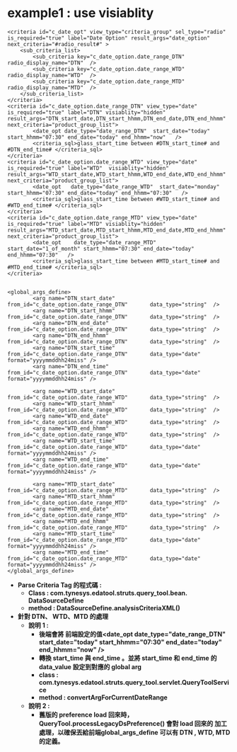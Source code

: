 # example1 : use visiablity

```markup
<criteria id="c_date_opt" view_type="criteria_group" sel_type="radio" is_required="true" label="Date Option" result_args="date_option" next_criteria="#radio_result#" > 
    <sub_criteria_list>
        <sub_criteria key="c_date_option.date_range_DTN"   radio_display_name="DTN"  />
        <sub_criteria key="c_date_option.date_range_WTD"   radio_display_name="WTD"  />
        <sub_criteria key="c_date_option.date_range_MTD"   radio_display_name="MTD"  />                            
    </sub_criteria_list>
</criteria>                                                                                                              
<criteria id="c_date_option.date_range_DTN" view_type="date" is_required="true" label="DTN" visiablity="hidden" result_args="DTN_start_date,DTN_start_hhmm,DTN_end_date,DTN_end_hhmm" next_criteria="product_group_list">
        <date_opt date_type="date_range_DTN"  start_date="today"  start_hhmm="07:30" end_date="today" end_hhmm="now"   />            
        <criteria_sql>glass_start_time between #DTN_start_time# and #DTN_end_time# </criteria_sql>
</criteria>
<criteria id="c_date_option.date_range_WTD" view_type="date" is_required="true" label="WTD"  visiablity="hidden" result_args="WTD_start_date,WTD_start_hhmm,WTD_end_date,WTD_end_hhmm" next_criteria="product_group_list">
        <date_opt   date_type="date_range_WTD"  start_date="monday" start_hhmm="07:30" end_date="today" end_hhmm="07:30"   />            
        <criteria_sql>glass_start_time between #WTD_start_time# and #WTD_end_time# </criteria_sql>
</criteria>
<criteria id="c_date_option.date_range_MTD" view_type="date" is_required="true" label="MTD" visiablity="hidden" result_args="MTD_start_date,MTD_start_hhmm,MTD_end_date,MTD_end_hhmm" next_criteria="product_group_list">
        <date_opt    date_type="date_range_MTD"  start_date="1_of_month" start_hhmm="07:30" end_date="today" end_hhmm="07:30"   />            
        <criteria_sql>glass_start_time between #MTD_start_time# and #MTD_end_time# </criteria_sql>
</criteria>


<global_args_define>       
        <arg name="DTN_start_date"         from_id="c_date_option.date_range_DTN"       data_type="string"  />
        <arg name="DTN_start_hhmm"         from_id="c_date_option.date_range_DTN"       data_type="string"  />
        <arg name="DTN_end_date"           from_id="c_date_option.date_range_DTN"       data_type="string"  />
        <arg name="DTN_end_hhmm"           from_id="c_date_option.date_range_DTN"       data_type="string"  />
        <arg name="DTN_start_time"         from_id="c_date_option.date_range_DTN"       data_type="date" format="yyyymmddhh24miss" />
        <arg name="DTN_end_time"           from_id="c_date_option.date_range_DTN"       data_type="date" format="yyyymmddhh24miss" />
        
        <arg name="WTD_start_date"         from_id="c_date_option.date_range_WTD"       data_type="string"  />
        <arg name="WTD_start_hhmm"         from_id="c_date_option.date_range_WTD"       data_type="string"  />
        <arg name="WTD_end_date"           from_id="c_date_option.date_range_WTD"       data_type="string"  />
        <arg name="WTD_end_hhmm"           from_id="c_date_option.date_range_WTD"       data_type="string"  />
        <arg name="WTD_start_time"         from_id="c_date_option.date_range_WTD"       data_type="date" format="yyyymmddhh24miss" />
        <arg name="WTD_end_time"           from_id="c_date_option.date_range_WTD"       data_type="date" format="yyyymmddhh24miss" />
        
        <arg name="MTD_start_date"         from_id="c_date_option.date_range_MTD"       data_type="string"  />
        <arg name="MTD_start_hhmm"         from_id="c_date_option.date_range_MTD"       data_type="string"  />
        <arg name="MTD_end_date"           from_id="c_date_option.date_range_MTD"       data_type="string"  />
        <arg name="MTD_end_hhmm"           from_id="c_date_option.date_range_MTD"       data_type="string"  />
        <arg name="MTD_start_time"         from_id="c_date_option.date_range_MTD"       data_type="date" format="yyyymmddhh24miss" />
        <arg name="MTD_end_time"           from_id="c_date_option.date_range_MTD"       data_type="date" format="yyyymmddhh24miss" />
</global_args_define>
```



* **Parse Criteria Tag 的程式碼 :**
  * **Class : com.tynesys.edatool.struts.query\_tool.bean. DataSourceDefine**
  * **method : DataSourceDefine.analysisCriteriaXML\(\)**
* **針對 DTN、 WTD、MTD 的處理**
  * **說明 1 :** 
    * **後端會將 前端設定的值&lt;date\_opt date\_type="date\_range\_DTN"  start\_date="today" start\_hhmm="07:30" end\_date="today" end\_hhmm="now"   /&gt;**
    * **轉換 start\_time 與 end\_time 。並將 start\_time 和 end\_time 的 data\_value 設定到對應的 global arg**  
    * **class : com.tynesys.edatool.struts.query\_tool.servlet.QueryToolService**
    * **method : convertArgForCurrentDateRange**
  * **說明 2 :**
    * **舊版的 preference load 回來時，QueryTool.processLegacyDsPreference\(\) 會對 load 回來的 加工處理，以確保丟給前端global\_args\_define 可以有 DTN , WTD, MTD的定義。**

